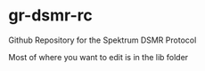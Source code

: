 # gr-dsmr-rc
Github Repository for the Spektrum DSMR Protocol

Most of where you want to edit is in the lib folder
